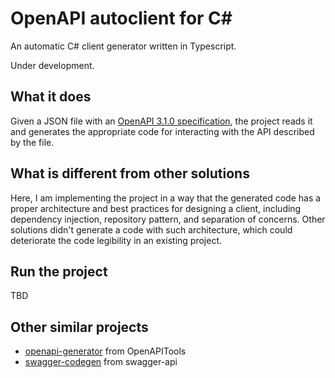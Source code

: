 # OpenAPI autoclient for C#

An automatic C# client generator written in Typescript.

Under development.

## What it does

Given a JSON file with an [OpenAPI 3.1.0 specification](https://swagger.io/specification/),
the project reads it and generates the appropriate code for interacting with the
API described by the file.

## What is different from other solutions

Here, I am implementing the project in a way that the generated code has a
proper architecture and best practices for designing a client, including
dependency injection, repository pattern, and separation of concerns. Other
solutions didn't generate a code with such architecture, which could deteriorate
the code legibility in an existing project.

## Run the project

TBD

## Other similar projects

- [openapi-generator](https://github.com/OpenAPITools/openapi-generator) from OpenAPITools
- [swagger-codegen](https://github.com/swagger-api/swagger-codegen) from swagger-api
